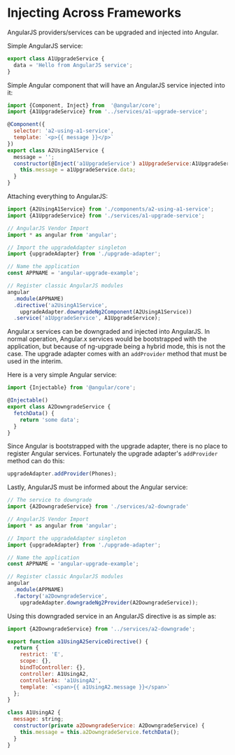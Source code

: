 # Injecting Across Frameworks

AngularJS providers/services can be upgraded and injected into Angular.

Simple AngularJS service:

```javascript
export class A1UpgradeService {
  data = 'Hello from AngularJS service';
}
```

Simple Angular component that will have an AngularJS service injected into it:

```javascript
import {Component, Inject} from  '@angular/core';
import {A1UpgradeService} from '../services/a1-upgrade-service';

@Component({
  selector: 'a2-using-a1-service',
  template: `<p>{{ message }}</p>`
})
export class A2UsingA1Service {
  message = '';
  constructor(@Inject('a1UpgradeService') a1UpgradeService:A1UpgradeService) {
    this.message = a1UpgradeService.data;
  }
}
```

Attaching everything to AngularJS:

```javascript
import {A2UsingA1Service} from './components/a2-using-a1-service';
import {A1UpgradeService} from './services/a1-upgrade-service';

// AngularJS Vendor Import
import * as angular from 'angular';

// Import the upgradeAdapter singleton
import {upgradeAdapter} from './upgrade-adapter';

// Name the application
const APPNAME = 'angular-upgrade-example';

// Register classic AngularJS modules
angular
  .module(APPNAME)
  .directive('a2UsingA1Service',
    upgradeAdapter.downgradeNg2Component(A2UsingA1Service))
  .service('a1UpgradeService', A1UpgradeService);
```

Angular.x services can be downgraded and injected into AngularJS. In normal operation, Angular.x services would be bootstrapped with the application, but because of ng-upgrade being a hybrid mode, this is not the case. The upgrade adapter comes with an `addProvider` method that must be used in the interim.

Here is a very simple Angular service:

```javascript
import {Injectable} from '@angular/core';

@Injectable()
export class A2DowngradeService {
  fetchData() {
    return 'some data';
  }
}
```

Since Angular is bootstrapped with the upgrade adapter, there is no place to register Angular services. Fortunately the upgrade adapter's `addProvider` method can do this:

```javascript
upgradeAdapter.addProvider(Phones);
```

Lastly, AngularJS must be informed about the Angular service:

```javascript
// The service to downgrade
import {A2DowngradeService} from './services/a2-downgrade'

// AngularJS Vendor Import
import * as angular from 'angular';

// Import the upgradeAdapter singleton
import {upgradeAdapter} from './upgrade-adapter';

// Name the application
const APPNAME = 'angular-upgrade-example';

// Register classic AngularJS modules
angular
  .module(APPNAME)
  .factory('a2DowngradeService',
    upgradeAdapter.downgradeNg2Provider(A2DowngradeService));
```

Using this downgraded service in an AngularJS directive is as simple as:

```javascript
import {A2DowngradeService} from '../services/a2-downgrade';

export function a1UsingA2ServiceDirective() {
  return {
    restrict: 'E',
    scope: {},
    bindToController: {},
    controller: A1UsingA2,
    controllerAs: 'a1UsingA2',
    template: `<span>{{ a1UsingA2.message }}</span>`
  };
}

class A1UsingA2 {
  message: string;
  constructor(private a2DowngradeService: A2DowngradeService) {
    this.message = this.a2DowngradeService.fetchData();
  }
}
```


